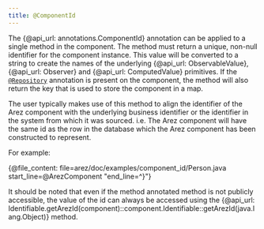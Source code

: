 ```yaml
---
title: @ComponentId
---
```


The {@api_url: annotations.ComponentId} annotation can be applied to a single method in the component. The
method must return a unique, non-null identifier for the component instance. This value will be converted
to a string to create the names of the underlying {@api_url: ObservableValue}, {@api_url: Observer} and
{@api_url: ComputedValue} primitives. If the [`@Repository`](repositories.md) annotation is present on the
component, the method will also return the key that is used to store the component in a map.

The user typically makes use of this method to align the identifier of the Arez component with the underlying
business identifier or the identifier in the system from which it was sourced. i.e. The Arez component will
have the same id as the row in the database which the Arez component has been constructed to represent.

For example:

{@file_content: file=arez/doc/examples/component_id/Person.java start_line=@ArezComponent "end_line=^}"}

It should be noted that even if the method annotated method is not publicly accessible, the value of the
id can always be accessed using the {@api_url: Identifiable.getArezId(component)::component.Identifiable::getArezId(java.lang.Object)} method.

